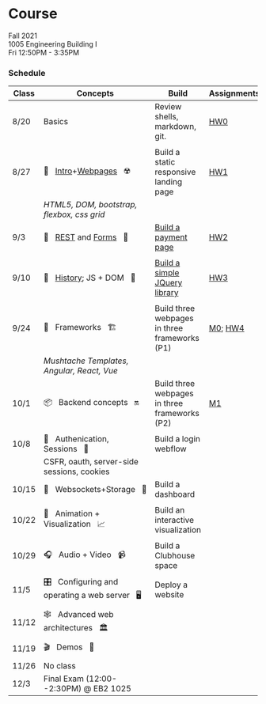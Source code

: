 # Course

Fall 2021  
1005  Engineering Building I  
Fri 12:50PM - 3:35PM  

### Schedule

|Class | Concepts   | Build     | Assignments |
| ---  | -------    |  ---      | ---         |
| 8/20 | Basics | Review shells, markdown, git. | [HW0](HWS/HW0.md)
|      |
| 8/27 | 🧱&nbsp;&nbsp;&nbsp;[Intro](https://docs.google.com/presentation/d/1mEwLvAKG2htjCLRyaMoOBnyqjKtGapbUHwAacrGdLe4/edit?usp=sharing)+[Webpages](https://docs.google.com/presentation/d/1x95eI8pShNnRPJo3HSc0p2pmKJkuJyURtbHdIWi-vIc/edit#slide=id.ge87ee15146_0_0)&nbsp;&nbsp;&nbsp;☢️| Build a static responsive landing page | [HW1](HWS/HW1.md)
|      | _HTML5, DOM, bootstrap, flexbox, css grid_
| 9/3  | 🧾&nbsp;&nbsp;&nbsp;[REST](https://342.docable.cloud/CSC-WebApps/Course/Pages/REST/Rest.md) and [Forms](https://342.docable.cloud/CSC-WebApps/Course/Pages/Forms/Forms.md)&nbsp;&nbsp;&nbsp;🚀| [Build a payment page](https://github.com/CSC-WebApps/Wolfmo) | [HW2](HWS/HW2.md)
|      | 
| 9/10 | 🧪&nbsp;&nbsp;&nbsp;[History](https://docs.google.com/presentation/d/1QnmLH8ZJ6WVMiIfNLdQIko0dcZpyLYsZPQDjgiHzKGw/edit#slide=id.gecbc12aec0_0_0); JS + DOM&nbsp;&nbsp;&nbsp;🎋 | [Build a simple JQuery library](https://342.docable.cloud/CSC-WebApps/Course/Pages/DOM/uQuery.md) | [HW3](HWS/HW3.md)
|      | 
| 9/24 | 🚧&nbsp;&nbsp;&nbsp;Frameworks&nbsp;&nbsp;&nbsp;🏗️ | Build three webpages in three frameworks (P1) | [M0](Project/M0.md); [HW4](HWS/HW4.md)
|      | _Mushtache Templates, Angular, React, Vue_ | 
| 10/1 | 📦&nbsp;&nbsp;&nbsp;Backend concepts&nbsp;&nbsp;&nbsp;🔛 | Build three webpages in three frameworks (P2) | [M1](Project/M1.md)
|      | 
| 10/8 | 🔐&nbsp;&nbsp;&nbsp;Authenication, Sessions&nbsp;&nbsp;&nbsp;💼 | Build a login webflow
|      | CSFR, oauth, server-side sessions, cookies 
| 10/15 | 🔅&nbsp;&nbsp;&nbsp;Websockets+Storage&nbsp;&nbsp;&nbsp;🔌 | Build a dashboard  | 
|      | 
| 10/22|  🎨&nbsp;&nbsp;&nbsp;Animation + Visualization&nbsp;&nbsp;&nbsp;📈 | Build an interactive visualization |
|      |
| 10/29| 🎧&nbsp;&nbsp;&nbsp;Audio + Video&nbsp;&nbsp;&nbsp;📹 | Build a Clubhouse space |
|      |
| 11/5| 🎛️&nbsp;&nbsp;&nbsp;Configuring and operating a web server&nbsp;&nbsp;&nbsp;🖥️ | Deploy a website
|      |
| 11/12 | 🕸️&nbsp;&nbsp;&nbsp;Advanced web architectures&nbsp;&nbsp;&nbsp;🏛️
|      |
| 11/19| 🎬&nbsp;&nbsp;&nbsp;Demos&nbsp;&nbsp;&nbsp;💯
|      |
| 11/26| No class
| 12/3 | Final Exam (12:00--2:30PM) @ EB2 1025 | |  |
